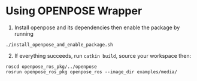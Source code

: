 # Using OPENPOSE Wrapper
1. Install openpose and its dependencies then enable the package by running
````
./install_openpose_and_enable_package.sh
````
2. If everything succeeds, run `catkin build`, source your workspace then:
````
roscd openpose_ros_pkg/../openpose
rosrun openpose_ros_pkg openpose_ros --image_dir examples/media/
````

